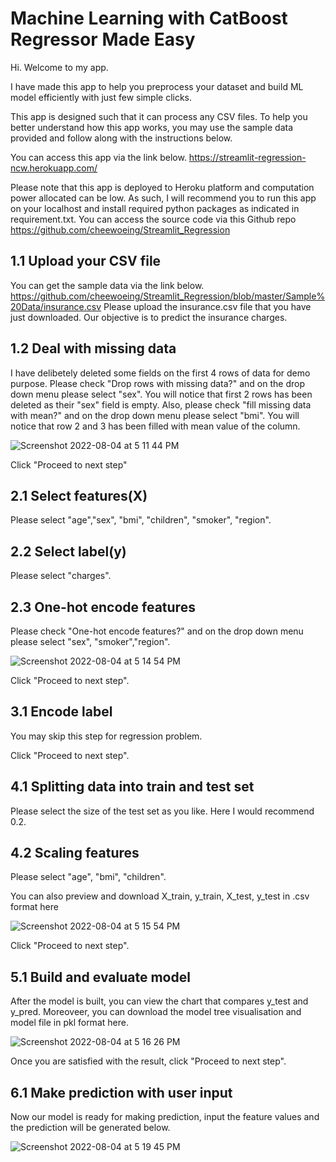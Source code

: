 # Machine Learning with CatBoost Regressor Made Easy

Hi. Welcome to my app.

I have made this app to help you preprocess your dataset and build ML model efficiently with just few simple clicks.

This app is designed such that it can process any CSV files. To help you better understand how this app works, you may
use the sample data provided and follow along with the instructions below.

You can access this app via the link below.
https://streamlit-regression-ncw.herokuapp.com/

Please note that this app is deployed to Heroku platform and computation power allocated can be low.  As such, I will
recommend you to run this app on your localhost and install required python packages as indicated in requirement.txt.
You can access the source code via this Github repo
https://github.com/cheewoeing/Streamlit_Regression

## 1.1 Upload your CSV file
You can get the sample data via the link below.
https://github.com/cheewoeing/Streamlit_Regression/blob/master/Sample%20Data/insurance.csv
Please upload the insurance.csv file that you have just downloaded.
Our objective is to predict the insurance charges.

## 1.2 Deal with missing data
I have delibetely deleted some fields on the first 4 rows of data for demo purpose. 
Please check "Drop rows with missing data?" and on the drop down menu please select "sex". 
You will notice that first 2 rows has been deleted as their "sex" field is empty.
Also, please check "fill missing data with mean?" and on the drop down menu please select "bmi". You will
notice that row 2 and 3 has been filled with mean value of the column.

![Screenshot 2022-08-04 at 5 11 44 PM](https://user-images.githubusercontent.com/104248593/182810133-8376729d-94b7-46e6-ac6b-d7dc7a76e84e.png)


Click "Proceed to next step"

## 2.1 Select features(X)
Please select "age","sex", "bmi", "children", "smoker", "region".

## 2.2 Select label(y)
Please select "charges".

## 2.3 One-hot encode features
Please check "One-hot encode features?" and on the drop down menu please select "sex", "smoker","region".

![Screenshot 2022-08-04 at 5 14 54 PM](https://user-images.githubusercontent.com/104248593/182810788-a3f7aa26-8f7b-4338-bda4-4cc10a089e6e.png)

Click "Proceed to next step".

## 3.1 Encode label
You may skip this step for regression problem.

Click "Proceed to next step".

## 4.1 Splitting data into train and test set
Please select the size of the test set as you like. Here I would recommend 0.2.

## 4.2 Scaling features
Please select "age", "bmi", "children".

You can also preview and download X_train, y_train, X_test, y_test in .csv format here

![Screenshot 2022-08-04 at 5 15 54 PM](https://user-images.githubusercontent.com/104248593/182810948-fc1925d1-c624-4737-b233-fd5ffd428337.png)

Click "Proceed to next step".

## 5.1 Build and evaluate model
After the model is built, you can view the chart that compares y_test and y_pred. Moreoveer, you can download the model
tree visualisation and model file in pkl format here.

![Screenshot 2022-08-04 at 5 16 26 PM](https://user-images.githubusercontent.com/104248593/182811062-68d7022e-a2cc-4c30-bec6-59c69ce36e0f.png)

Once you are satisfied with the result, click "Proceed to next step".

## 6.1 Make prediction with user input
Now our model is ready for making prediction, input the feature values and the prediction will be generated below.

![Screenshot 2022-08-04 at 5 19 45 PM](https://user-images.githubusercontent.com/104248593/182811740-910b668b-75d3-4957-8bd4-e72d9f7080ef.png)

